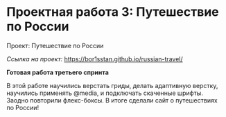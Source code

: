 # Проектная работа 3: Путешествие по России
Проект: Путешествие по России

_Ссылка на проект:_ https://bor1sstan.github.io/russian-travel/

**Готовая работа третьего спринта**

В этой работе научились верстать гриды, делать адаптивную верстку, научились применять @media, и подключать скаченные шрифты. 
Заодно повторили флекс-боксы.
В итоге сделали сайт о путешествиях по России!

